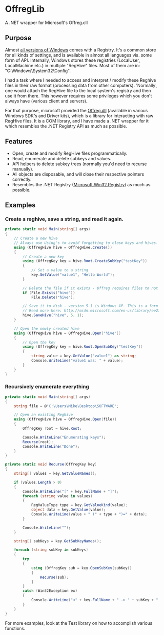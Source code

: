 # OffregLib
A .NET wrapper for Microsoft's Offreg.dll

## Purpose

Almost [all versions of Windows](http://en.wikipedia.org/wiki/Windows_Registry "Windows Registry history") comes with a Registry. It's a common store for all kinds of settings, and is available in almost all languages via. some form of API. Internally, Windows stores these registries (LocalUser, LocalMachine etc.) in multiple "RegHive" files. Most of them are in: "C:\Windows\System32\Config".

I had a task where I needed to access and interpret / modify these Reghive files in their raw format (processing data from other computers). 'Normally', one would attach the RegHive file to the local system's registry and then use it from there. This however requires some privileges which you don't always have (various client and servers). 

For that purpose, microsoft provided the [Offreg.dll](http://msdn.microsoft.com/en-us/library/ee210757.aspx "MSDN Offline Registry") (available in various Windows SDK's and Driver kits), which is a library for interacting with raw RegHive files. It is a COM library, and I have made a .NET wrapper for it which resembles the .NET Registry API as much as possible.

## Features


* Open, create and modify RegHive files programmatically.
* Read, enumerate and delete subkeys and values.
* API helpers to delete subkey trees (normally you'd need to recurse manually).
* All objects are disposable, and will close their respective pointers correctly.
* Resembles the .NET Registry ([Microsoft.Win32.Registry](http://msdn.microsoft.com/en-us/library/microsoft.win32.registry.aspx)) as much as possible.

## Examples 
### Create a reghive, save a string, and read it again.

```csharp
private static void Main(string[] args)
{
    // Create a new hive
    // Always use Using's to avoid forgetting to close keys and hives.
    using (OffregHive hive = OffregHive.Create())
    {
        // Create a new key
        using (OffregKey key = hive.Root.CreateSubKey("testKey"))
        {
            // Set a value to a string
            key.SetValue("value1", "Hello World");
        }

        // Delete the file if it exists - Offreg requires files to not exist.
        if (File.Exists("hive"))
            File.Delete("hive");

        // Save it to disk - version 5.1 is Windows XP. This is a form of compatibility option.
        // Read more here: http://msdn.microsoft.com/en-us/library/ee210773.aspx
        hive.SaveHive("hive", 5, 1);
    }

    // Open the newly created hive
    using (OffregHive hive = OffregHive.Open("hive"))
    {
        // Open the key
        using (OffregKey key = hive.Root.OpenSubKey("testKey"))
        {
            string value = key.GetValue("value1") as string;
            Console.WriteLine("value1 was: " + value);
        }
    }
}
```

### Recursively enumerate everything

```csharp
private static void Main(string[] args)
{
    string file = @"C:\Users\Mike\Desktop\SOFTWARE";

    // Open an existing Reghive
    using (OffregHive hive = OffregHive.Open(file))
    {
        OffregKey root = hive.Root;

        Console.WriteLine("Enumerating keys");
        Recurse(root);
        Console.WriteLine("Done");
    }
}

private static void Recurse(OffregKey key)
{
    string[] values = key.GetValueNames();

    if (values.Length > 0)
    {
        Console.WriteLine("[" + key.FullName + "]");
        foreach (string value in values)
        {
            RegValueType type = key.GetValueKind(value);
            object data = key.GetValue(value);
            Console.WriteLine(value + " (" + type + ")=" + data);
        }

        Console.WriteLine("");
    }

    string[] subKeys = key.GetSubKeyNames();

    foreach (string subKey in subKeys)
    {
        try
        {
            using (OffregKey sub = key.OpenSubKey(subKey))
            {
                Recurse(sub);
            }
        }
        catch (Win32Exception ex)
        {
            Console.WriteLine("<" + key.FullName + " -> " + subKey + ": " + ex.Message + ">");
        }
    }
}
```

For more examples, look at the Test library on how to accomplish various functions.